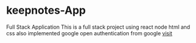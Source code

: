 # keepnotes-App
Full Stack Application
This is a full stack project using react node html and css
also implemented google open authentication from google
<a href="https://make-note-app.herokuapp.com/">visit</a>

